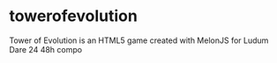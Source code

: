 towerofevolution
================

Tower of Evolution is an HTML5 game created with MelonJS for Ludum Dare 24 48h compo

